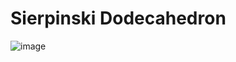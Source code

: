# Sierpinski Dodecahedron
 
![image](https://github.com/user-attachments/assets/8ee18229-6c92-4b83-aa1a-74e306517ac7)
